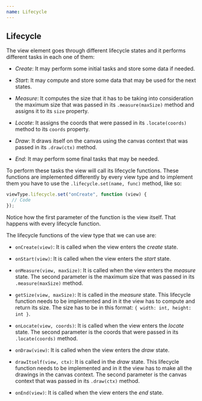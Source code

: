 ```yaml
---
name: Lifecycle
---
```


## Lifecycle

The view element goes through different lifecycle states and it performs different tasks in each one of them:

- _Create_: It may perform some initial tasks and store some data if needed.

- _Start_: It may compute and store some data that may be used for the next states.

- _Measure_: It computes the size that it has to be taking into consideration the maximum size that was passed in its `.measure(maxSize)` method and assigns it to its `size` property.

- _Locate_: It assigns the coords that were passed in its `.locate(coords)` method to its `coords` property.

- _Draw_: It draws itself on the canvas using the canvas context that was passed in its `.draw(ctx)` method.

- _End_: It may perform some final tasks that may be needed.

To perform these tasks the view will call its lifecycle functions. These functions are implemented differently by every view type and to implement them you have to use the `.lifecycle.set(name, func)` method, like so:

```javascript
viewType.lifecycle.set("onCreate", function (view) {
  // Code
});
```

Notice how the first parameter of the function is the view itself. That happens with every lifecycle function.

The lifecycle functions of the view type that we can use are:

- `onCreate(view)`: It is called when the view enters the _create_ state.

- `onStart(view)`: It is called when the view enters the _start_ state.

- `onMeasure(view, maxSize)`: It is called when the view enters the _measure_ state. The second parameter is the maximum size that was passed in its `.measure(maxSize)` method.

- `getSize(view, maxSize)`: It is called in the _measure_ state. This lifecycle function needs to be implemented and in it the view has to compute and return its size. The size has to be in this format: `{ width: int, height: int }`.

- `onLocate(view, coords)`: It is called when the view enters the _locate_ state. The second parameter is the coords that were passed in its `.locate(coords)` method.

- `onDraw(view)`: It is called when the view enters the _draw_ state.

- `drawItself(view, ctx)`: It is called in the _draw_ state. This lifecycle function needs to be implemented and in it the view has to make all the drawings in the canvas context. The second parameter is the canvas context that was passed in its `.draw(ctx)` method.

- `onEnd(view)`: It is called when the view enters the _end_ state.
